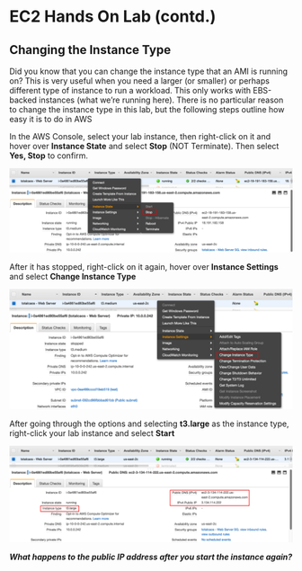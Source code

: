 # **EC2 Hands On Lab (contd.)**
## **Changing the Instance Type**



Did you know that you can change the instance type that an AMI is running on? This is very useful when you need a larger (or smaller) or perhaps different type of instance to run a workload. This only works with EBS-backed instances (what we’re running here).  There is no particular reason to change the instance type in this lab, but the following steps outline how easy it is to do in AWS

In the AWS Console, select your lab instance, then right-click on it and hover over **Instance State** and select **Stop** (NOT Terminate).  Then select **Yes, Stop** to confirm.

![EC2-22](ec2-22.PNG)

After it has stopped, right-click on it again, hover over **Instance Settings** and select **Change Instance Type**

![EC2-23](ec2-23.PNG)

After going through the options and selecting **t3.large** as the instance type, right-click your lab instance and select **Start**

![EC2-24](ec2-24.PNG)

**_What happens to the public IP address after you start the instance again?_**


